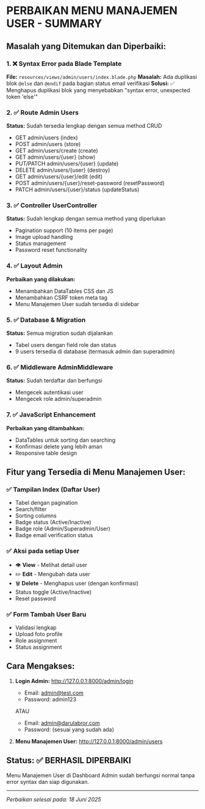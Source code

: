 # PERBAIKAN MENU MANAJEMEN USER - SUMMARY

## Masalah yang Ditemukan dan Diperbaiki:

### 1. ❌ Syntax Error pada Blade Template
**File:** `resources/views/admin/users/index.blade.php`
**Masalah:** Ada duplikasi blok `@else` dan `@endif` pada bagian status email verifikasi
**Solusi:** ✅ Menghapus duplikasi blok yang menyebabkan "syntax error, unexpected token 'else'"

### 2. ✅ Route Admin Users
**Status:** Sudah tersedia lengkap dengan semua method CRUD
- GET admin/users (index)
- POST admin/users (store)  
- GET admin/users/create (create)
- GET admin/users/{user} (show)
- PUT/PATCH admin/users/{user} (update)
- DELETE admin/users/{user} (destroy)
- GET admin/users/{user}/edit (edit)
- POST admin/users/{user}/reset-password (resetPassword)
- PATCH admin/users/{user}/status (updateStatus)

### 3. ✅ Controller UserController  
**Status:** Sudah lengkap dengan semua method yang diperlukan
- Pagination support (10 items per page)
- Image upload handling
- Status management
- Password reset functionality

### 4. ✅ Layout Admin
**Perbaikan yang dilakukan:**
- Menambahkan DataTables CSS dan JS
- Menambahkan CSRF token meta tag
- Menu Manajemen User sudah tersedia di sidebar

### 5. ✅ Database & Migration
**Status:** Semua migration sudah dijalankan
- Tabel users dengan field role dan status
- 9 users tersedia di database (termasuk admin dan superadmin)

### 6. ✅ Middleware AdminMiddleware
**Status:** Sudah terdaftar dan berfungsi
- Mengecek autentikasi user
- Mengecek role admin/superadmin

### 7. ✅ JavaScript Enhancement
**Perbaikan yang ditambahkan:**
- DataTables untuk sorting dan searching
- Konfirmasi delete yang lebih aman
- Responsive table design

## Fitur yang Tersedia di Menu Manajemen User:

### ✅ Tampilan Index (Daftar User)
- Tabel dengan pagination
- Search/filter
- Sorting columns
- Badge status (Active/Inactive)
- Badge role (Admin/Superadmin/User)
- Badge email verification status

### ✅ Aksi pada setiap User
- 👁️ **View** - Melihat detail user
- ✏️ **Edit** - Mengubah data user  
- 🗑️ **Delete** - Menghapus user (dengan konfirmasi)
- Status toggle (Active/Inactive)
- Reset password

### ✅ Form Tambah User Baru
- Validasi lengkap
- Upload foto profile
- Role assignment
- Status assignment

## Cara Mengakses:

1. **Login Admin:** http://127.0.0.1:8000/admin/login
   - Email: admin@test.com
   - Password: admin123
   
   ATAU
   
   - Email: admin@darulabror.com  
   - Password: (sesuai yang sudah ada)

2. **Menu Manajemen User:** http://127.0.0.1:8000/admin/users

## Status: ✅ BERHASIL DIPERBAIKI

Menu Manajemen User di Dashboard Admin sudah berfungsi normal tanpa error syntax dan siap digunakan.

---
*Perbaikan selesai pada: 18 Juni 2025*

